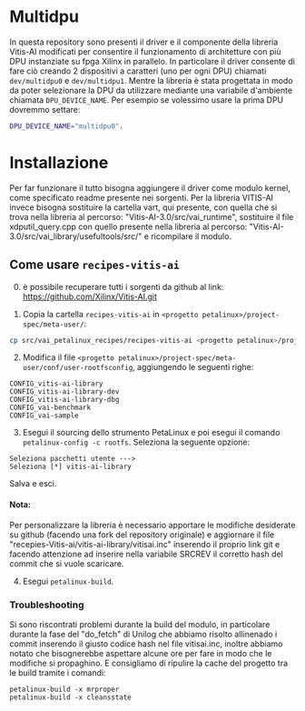 # Multidpu
In questa repository sono presenti il driver e il componente della libreria Vitis-AI modificati per consentire il funzionamento di architetture con più DPU instanziate su fpga Xilinx in parallelo.
In particolare il driver consente di fare ciò creando 2 dispositivi a caratteri (uno per ogni DPU) chiamati `dev/multidpu0` e `dev/multidpu1`. 
Mentre la libreria è stata progettata in modo da poter selezionare la DPU da utilizzare mediante una variabile d'ambiente chiamata ``DPU_DEVICE_NAME``.
Per esempio se volessimo usare la prima DPU dovremmo settare:
```bash
DPU_DEVICE_NAME="multidpu0".
```

# Installazione
Per far funzionare il tutto bisogna aggiungere il driver come modulo kernel, come specificato readme presente nei sorgenti. 
Per la libreria VITIS-AI invece bisogna sostituire la cartella vart, qui presente, con quella che si trova nella libreria al percorso: "Vitis-AI-3.0/src/vai_runtime", sostituire il file xdputil_query.cpp con quello presente nella libreria al percorso: "Vitis-AI-3.0/src/vai_library/usefultools/src/" e ricompilare il modulo. 

## Come usare `recipes-vitis-ai`
0. è possibile recuperare tutti i sorgenti da github al link: https://github.com/Xilinx/Vitis-AI.git

1. Copia la cartella `recipes-vitis-ai` in `<progetto petalinux>/project-spec/meta-user/`:
```bash
cp src/vai_petalinux_recipes/recipes-vitis-ai <progetto petalinux>/project-spec/meta-user/
```
 
2. Modifica il file `<progetto petalinux>/project-spec/meta-user/conf/user-rootfsconfig`, aggiungendo le seguenti righe:
```
CONFIG_vitis-ai-library
CONFIG_vitis-ai-library-dev
CONFIG_vitis-ai-library-dbg
CONFIG_vai-benchmark
CONFIG_vai-sample
```
 
3. Esegui il sourcing dello strumento PetaLinux e poi esegui il comando `petalinux-config -c rootfs`. Seleziona la seguente opzione:
```
Seleziona pacchetti utente --->
Seleziona [*] vitis-ai-library
```
Salva e esci.
#### Nota:
Per personalizzare la libreria è necessario apportare le modifiche desiderate su github (facendo una fork del repository originale) e aggiornare il file "recepies-Vitis-ai/vitis-ai-library/vitisai.inc" inserendo il proprio link git e facendo attenzione ad inserire nella variabile SRCREV il corretto hash del commit che si vuole scaricare.


4. Esegui `petalinux-build`.

### Troubleshooting 
Si sono riscontrati problemi durante la build del modulo, in particolare durante la fase del "do_fetch" di Unilog che abbiamo risolto allinenado i commit inserendo il giusto codice hash nel file vitisai.inc, inoltre abbiamo notato che bisognerebbe aspettare alcune ore per fare in modo che le modifiche si propaghino. E consigliamo di ripulire la cache del progetto tra le build tramite i comandi:
```
petalinux-build -x mrproper
petalinux-build -x cleansstate
```
